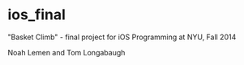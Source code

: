 ios_final
=========

"Basket Climb" - final project for iOS Programming at NYU, Fall 2014

Noah Lemen and Tom Longabaugh
